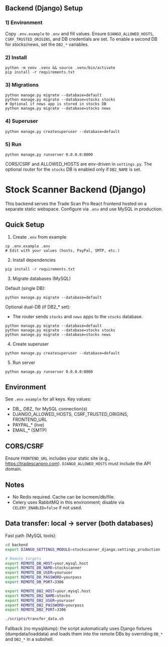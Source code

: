 ## Backend (Django) Setup

### 1) Environment

Copy `.env.example` to `.env` and fill values. Ensure `DJANGO_ALLOWED_HOSTS`, `CSRF_TRUSTED_ORIGINS`, and DB credentials are set. To enable a second DB for stocks/news, set the `DB2_*` variables.

### 2) Install

```
python -m venv .venv && source .venv/bin/activate
pip install -r requirements.txt
```

### 3) Migrations

```
python manage.py migrate --database=default
python manage.py migrate --database=stocks stocks
# Optional if news app is stored in stocks DB
python manage.py migrate --database=stocks news
```

### 4) Superuser

```
python manage.py createsuperuser --database=default
```

### 5) Run

```
python manage.py runserver 0.0.0.0:8000
```

CORS/CSRF and ALLOWED_HOSTS are env-driven in `settings.py`. The optional router for the `stocks` DB is enabled only if `DB2_NAME` is set.
# Stock Scanner Backend (Django)

This backend serves the Trade Scan Pro React frontend hosted on a separate static webspace. Configure via `.env` and use MySQL in production.

## Quick Setup

1) Create `.env` from example
```
cp .env.example .env
# Edit with your values (hosts, PayPal, SMTP, etc.)
```

2) Install dependencies
```
pip install -r requirements.txt
```

3) Migrate databases (MySQL)

Default (single DB):
```
python manage.py migrate --database=default
```

Optional dual-DB (if DB2_* set):
- The router sends `stocks` and `news` apps to the `stocks` database.
```
python manage.py migrate --database=default
python manage.py migrate --database=stocks stocks
python manage.py migrate --database=stocks news
```

4) Create superuser
```
python manage.py createsuperuser --database=default
```

5) Run server
```
python manage.py runserver 0.0.0.0:8000
```

## Environment
See `.env.example` for all keys. Key values:
- DB_*, DB2_* for MySQL connection(s)
- DJANGO_ALLOWED_HOSTS, CSRF_TRUSTED_ORIGINS, FRONTEND_URL
- PAYPAL_* (live)
- EMAIL_* (SMTP)

## CORS/CSRF
Ensure `FRONTEND_URL` includes your static site (e.g., https://tradescanpro.com). `DJANGO_ALLOWED_HOSTS` must include the API domain.

## Notes
- No Redis required. Cache can be locmem/db/file.
- Celery uses RabbitMQ in this environment; disable via `CELERY_ENABLED=false` if not used.

## Data transfer: local → server (both databases)

Fast path (MySQL tools):

```bash
cd backend
export DJANGO_SETTINGS_MODULE=stockscanner_django.settings_production

# Remote targets
export REMOTE_DB_HOST=your.mysql.host
export REMOTE_DB_NAME=stockscanner
export REMOTE_DB_USER=youruser
export REMOTE_DB_PASSWORD=yourpass
export REMOTE_DB_PORT=3306

export REMOTE_DB2_HOST=your.mysql.host
export REMOTE_DB2_NAME=stocks
export REMOTE_DB2_USER=youruser
export REMOTE_DB2_PASSWORD=yourpass
export REMOTE_DB2_PORT=3306

./scripts/transfer_data.sh
```

Fallback (no mysqldump): the script automatically uses Django fixtures (dumpdata/loaddata) and loads them into the remote DBs by overriding `DB_*` and `DB2_*` in a subshell.